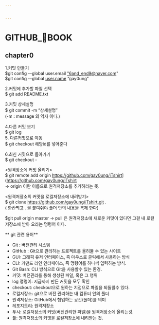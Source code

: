 ```yaml
---


---
```


<h1 id="github_📖book"><strong>GITHUB_📖BOOK</strong></h1>
<h2 id="chapter0">chapter0</h2>
<p>1.커밋 만들기<br>
$git config --global user.email <a href="mailto:%226and_end9@naver.com">"6and_end9@naver.com</a>"<br>
$git config --global <a href="http://user.name">user.name</a> “gay0ung”</p>
<p>2.커밋에 추가할 파일 선택<br>
$ git add README.txt</p>
<p>3.커밋 상세설명<br>
$ git commit -m “상세설명”<br>
(-m : message 의 약자 이다.)</p>
<p>4.다른 커밋 보기<br>
$ git log<br>
5. 다른커밋으로 이동<br>
$ git checkout 해당id를 넣어준다</p>
<p>6.최신 커밋으로 돌아가기<br>
$ git checkout -</p>
<p>&lt;원격장소에 커밋 올리기&gt;<br>
$ git remote add origin <a href="https://github.com/gay0ung/iTshirt">https://github.com/gay0ung/iTshirt</a>](<a href="https://github.com/gay0ung/iTshirt">https://github.com/gay0ung/iTshirt</a><br>
-&gt; origin 이란 이름으로 원격저장소를 추가하라는 뜻.</p>
<p>&lt;원격저장소의 커밋을 로컬저장소에 내려받기&gt;<br>
$ git clone <a href="https://github.com/gay0ung/iTshirt.git">https://github.com/gay0ung/iTshirt.git</a> .<br>
( 한칸띄고 . 을 붙여줘야 폴더 안의 내용을 복제 한다)</p>
<p>$git pull origin master -&gt; pull 은 원격저장소에 새로운 커밋이 있다면 그걸 내 로컬 저장소에 받아 오라는 명령어 이다.</p>
<p>** git 관련 용어**</p>
<ul>
<li>Git : 버전관리 시스템</li>
<li>GitHub : Git으로 관리하는 프로젝트를 올려둘 수 있는 사이트</li>
<li>GUI: 그래픽 유저 인터페이스, 즉 마우스로 클릭해서 사용하는 방식</li>
<li>CLI: 커맨드 라인 인터페이스, 즉 명령어를 하나씩 입력하는 방식.</li>
<li>Git Bash: CLI 방식으로 Git을 사용할수 있는 환경.</li>
<li>커밋: 버전관리를 통해 생성된 파일, 혹은 그 행위</li>
<li>log 명령어: 지금까지 만든 커밋을 모두 확인</li>
<li>checkout: checkout으로 원하는 지점으로 파일을 되돌릴수 있다.</li>
<li>로컬저장소: git으로 버전 관리하는 내 컴퓨터 안의 폴더</li>
<li>원격저장소: GitHub에서 협업하는 공간(폴더)를 의미</li>
<li>레포지토리: 원격저장소</li>
<li>푸시: 로컬저장소의 커밋(버전관리한 파일)을 원격저장소에 올리는것.</li>
<li>풀: 원격저장소의 커밋을 로컬저장소에 내려받는 것.</li>
</ul>

